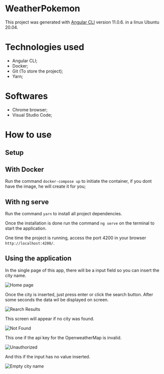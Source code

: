 # WeatherPokemon

This project was generated with [Angular CLI](https://github.com/angular/angular-cli) version 11.0.6. in a linux Ubuntu 20.04.

# Technologies used

* Angular CLI;
* Docker;
* Git (To store the project);
* Yarn;

# Softwares

* Chrome browser;
* Visual Studio Code;

# How to use


## Setup


## With Docker

Run the command `docker-compose up` to initiate the container, if you dont have the image, he will create it for you;


## With ng serve

Run the command `yarn` to install all project dependencies.

Once the installation is done run the command `ng serve` on the terminal to start the application.

One time the project is running, access the port 4200 in your browser `http://localhost:4200/`.


## Using the application

In the single page of this app, there will be a input field so you can insert the city name.

![Home page](https://drive.google.com/uc?export=view&id=17MNR8ocYTsw4SkK_R9MqwYNNynW12A_5)

Once the city is inserted, just press enter or click the search button. After some seconds the data wil be displayed on screen.

![Rearch Results](https://drive.google.com/uc?export=view&id=1qTWqkOmN1tcMT5OrG8LF38g0sA_RhdoI)

This screen will appear if no city was found.

![Not Found](https://drive.google.com/uc?export=view&id=10X6nIUpZDMrOOMSaRd-p_L4vvWAa-S5-)

This one if the api key for the OpenweatherMap is invalid.

![Unauthorized](https://drive.google.com/uc?export=view&id=1WWjSMKe2eDdiHQyd3FzSGlpsVTKWRMce)

And this if the input has no value inserted.

![Empty city name](https://drive.google.com/uc?export=view&id=1Jv4qoZHWLYrgB1X6qGv0zxTiA7lNBuFr/)
